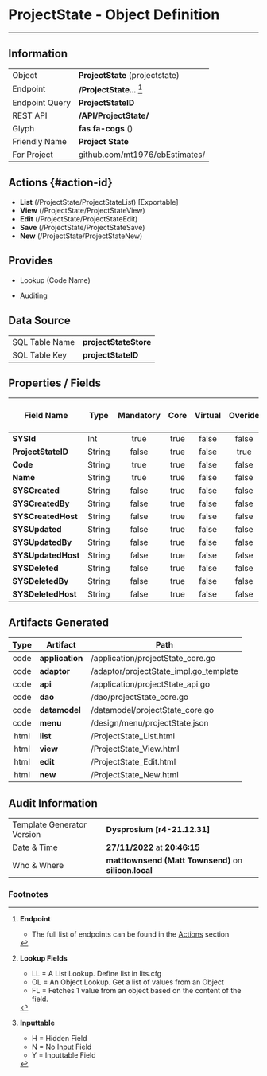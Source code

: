 # **ProjectState** - Object Definition
---
##  Information
|   |   |
|---|---|
|Object         |**ProjectState** (projectstate) |
|Endpoint 	    |**/ProjectState...** [^1]|
|Endpoint Query |**ProjectStateID**|
|REST API|**/API/ProjectState/**|
Glyph|**fas fa-cogs** ()
Friendly Name|**Project State**|
|For Project    |github.com/mt1976/ebEstimates/|

##  Actions {#action-id}
* **List** (/ProjectState/ProjectStateList) [Exportable]
* **View** (/ProjectState/ProjectStateView)
* **Edit** (/ProjectState/ProjectStateEdit)
* **Save** (/ProjectState/ProjectStateSave)
* **New** (/ProjectState/ProjectStateNew)








##  Provides
 * Lookup (Code Name)

* Auditing 




##  Data Source 
|   |   |
|---|---|
SQL Table Name       | **projectStateStore**
SQL Table Key | **projectStateID**



##  Properties / Fields
| Field Name| Type | Mandatory | Core | Virtual | Overide | Lookup [^2]| Lookup Object      | Lookup Field Source         | Lookup Return Value                | Inputable [^3]|DB Column|Default Value| No Change | Callout | Internal | Display | Mask |
| -- | --  | :--: | :--: | :--: |:--: |:--: |:--: |-- |-- |:--: |-- | --| :--: | :--: | :--: | -- | -- |
|**SYSId**|Int|true|true|false|false|||||NH|_id|0|false|false|true|text||
|**ProjectStateID**|String|false|true|false|true|||||H|projectStateID||true|false|false|text||
|**Code**|String|true|true|false|false|||||Y|code||false|false|false|text||
|**Name**|String|true|true|false|false|||||Y|name||false|false|false|text||
|**SYSCreated**|String|false|true|false|false|||||NH|_created||false|false|true|text||
|**SYSCreatedBy**|String|false|true|false|false|||||NH|_createdBy||false|false|true|text||
|**SYSCreatedHost**|String|false|true|false|false|||||NH|_createdHost||false|false|true|text||
|**SYSUpdated**|String|false|true|false|false|||||NH|_updated||false|false|true|text||
|**SYSUpdatedBy**|String|false|true|false|false|||||NH|_updatedBy||false|false|true|text||
|**SYSUpdatedHost**|String|false|true|false|false|||||NH|_updatedHost||false|false|true|text||
|**SYSDeleted**|String|false|true|false|false|||||NH|_deleted||false|false|true|text||
|**SYSDeletedBy**|String|false|true|false|false|||||NH|_deletedBy||false|false|true|text||
|**SYSDeletedHost**|String|false|true|false|false|||||NH|_deletedHost||false|false|true|text||


##  Artifacts Generated
| Type | Artifact | Path|
| :--: | -- | -- |
| code | **application** | /application/projectState_core.go |
| code | **adaptor** | /adaptor/projectState_impl.go_template |
| code | **api** | /application/projectState_api.go |
| code | **dao** | /dao/projectState_core.go |
| code | **datamodel** | /datamodel/projectState_core.go |
| code | **menu** | /design/menu/projectState.json |
| html | **list** | /ProjectState_List.html |
| html | **view** | /ProjectState_View.html |
| html | **edit** | /ProjectState_Edit.html |
| html | **new** | /ProjectState_New.html |


## Audit Information
|   |   |
|---|---|
Template Generator Version   | **Dysprosium [r4-21.12.31]**
Date & Time		     | **27/11/2022** at **20:46:15**
Who & Where		     | **matttownsend (Matt Townsend)** on **silicon.local**

### Footnotes
[^1]: **Endpoint**
    * The full list of endpoints can be found in the [Actions](#action-id) section
[^2]: **Lookup Fields**
    * LL = A List Lookup. Define list in lits.cfg
    * OL = An Object Lookup. Get a list of values from an Object
    * FL = Fetches 1 value from an object based on the content of the field. 
[^3]: **Inputtable**   
    * H = Hidden Field
    * N = No Input Field
    * Y = Inputtable Field
